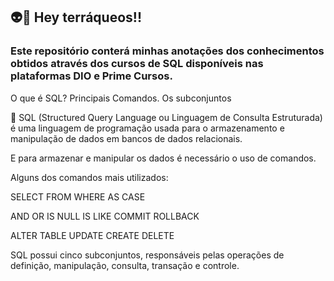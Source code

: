 ## 👽📣 Hey terráqueos!!



### Este repositório conterá minhas anotações dos conhecimentos obtidos através dos cursos de SQL disponíveis nas plataformas DIO e Prime Cursos.

O que é SQL?
Principais Comandos.
Os subconjuntos 


🏁 SQL (Structured Query Language ou Linguagem de Consulta Estruturada) é uma linguagem de programação usada para o armazenamento e manipulação de dados em bancos de dados relacionais.

E para armazenar e manipular os dados é necessário o uso de comandos.

Alguns dos comandos mais utilizados:

SELECT
FROM
WHERE
AS
CASE

AND
OR
IS NULL
IS LIKE
COMMIT
ROLLBACK

ALTER TABLE
UPDATE
CREATE
DELETE




SQL possui cinco subconjuntos, responsáveis pelas operações de definição, manipulação, consulta, transação e controle.




